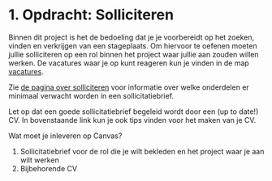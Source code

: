 # 1. Opdracht: Solliciteren

Binnen dit project is het de bedoeling dat je je voorbereidt op het zoeken, vinden en verkrijgen van een stageplaats. Om hiervoor te oefenen moeten jullie solliciteren op een rol binnen het project waar jullie aan zouden willen werken. De vacatures waar je op kunt reageren kun je vinden in de map [vacatures](.\vacatures).

Zie [de pagina over solliciteren](.\README.md) voor informatie over welke onderdelen er minimaal verwacht worden in een sollicitatiebrief.

Let op dat een goede sollicitatiebrief begeleid wordt door een (up to date!) CV. In bovenstaande link kun je ook tips vinden voor het maken van je CV.

Wat moet je inleveren op Canvas?

1) Sollicitatiebrief voor de rol die je wilt bekleden en het project waar je aan wilt werken
2) Bijbehorende CV